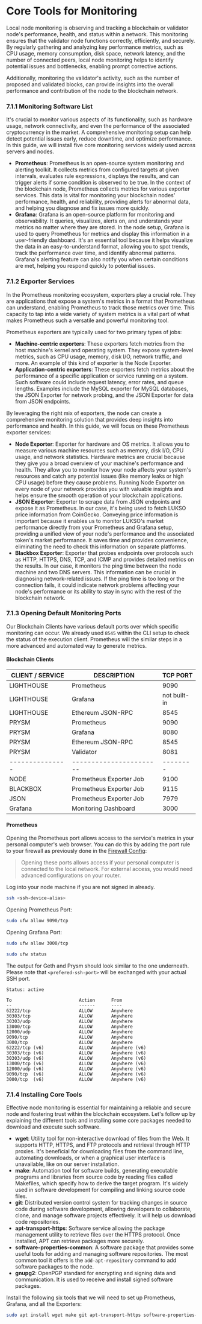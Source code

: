 # Core Tools for Monitoring

Local node monitoring is observing and tracking a blockchain or validator node's performance, health, and status within a network. This monitoring ensures that the validator node functions correctly, efficiently, and securely. By regularly gathering and analyzing key performance metrics, such as CPU usage, memory consumption, disk space, network latency, and the number of connected peers, local node monitoring helps to identify potential issues and bottlenecks, enabling prompt corrective actions.

Additionally, monitoring the validator's activity, such as the number of proposed and validated blocks, can provide insights into the overall performance and contribution of the node to the blockchain network.

### 7.1.1 Monitoring Software List

It's crucial to monitor various aspects of its functionality, such as hardware usage, network connectivity, and even the performance of the associated cryptocurrency in the market. A comprehensive monitoring setup can help detect potential issues early, reduce downtime, and optimize performance. In this guide, we will install five core monitoring services widely used across servers and nodes.

- **Prometheus**: Prometheus is an open-source system monitoring and alerting toolkit. It collects metrics from configured targets at given intervals, evaluates rule expressions, displays the results, and can trigger alerts if some condition is observed to be true. In the context of the blockchain node, Prometheus collects metrics for various exporter services. This data is vital for monitoring your blockchain nodes' performance, health, and reliability, providing alerts for abnormal data, and helping you diagnose and fix issues more quickly.
- **Grafana**: Grafana is an open-source platform for monitoring and observability. It queries, visualizes, alerts on, and understands your metrics no matter where they are stored. In the node setup, Grafana is used to query Prometheus for metrics and display this information in a user-friendly dashboard. It's an essential tool because it helps visualize the data in an easy-to-understand format, allowing you to spot trends, track the performance over time, and identify abnormal patterns. Grafana's alerting feature can also notify you when certain conditions are met, helping you respond quickly to potential issues.

### 7.1.2 Exporter Services

In the Prometheus monitoring ecosystem, exporters play a crucial role. They are applications that expose a system's metrics in a format that Prometheus can understand, enabling Prometheus to track those metrics over time. This capacity to tap into a wide variety of system metrics is a vital part of what makes Prometheus such a versatile and powerful monitoring tool.

Prometheus exporters are typically used for two primary types of jobs:

- **Machine-centric exporters**: These exporters fetch metrics from the host machine's kernel and operating system. They expose system-level metrics, such as CPU usage, memory, disk I/O, network traffic, and more. An example of this kind of exporter is the Node Exporter.
- **Application-centric exporters**: These exporters fetch metrics about the performance of a specific application or service running on a system. Such software could include request latency, error rates, and queue lengths. Examples include the MySQL exporter for MySQL databases, the JSON Exporter for network probing, and the JSON Exporter for data from JSON endpoints.

By leveraging the right mix of exporters, the node can create a comprehensive monitoring solution that provides deep insights into performance and health. In this guide, we will focus on these Prometheus exporter services:

- **Node Exporter**: Exporter for hardware and OS metrics. It allows you to measure various machine resources such as memory, disk I/O, CPU usage, and network statistics. Hardware metrics are crucial because they give you a broad overview of your machine's performance and health. They allow you to monitor how your node affects your system's resources and catch any potential issues (like memory leaks or high CPU usage) before they cause problems. Running Node Exporter on every node of your network provides you with valuable insights and helps ensure the smooth operation of your blockchain applications.
- **JSON Exporter**: Exporter to scrape data from JSON endpoints and expose it as Prometheus. In our case, it's being used to fetch LUKSO price information from CoinGecko. Conveying price information is important because it enables us to monitor LUKSO's market performance directly from your Prometheus and Grafana setup, providing a unified view of your node's performance and the associated token's market performance. It saves time and provides convenience, eliminating the need to check this information on separate platforms.
- **Blackbox Exporter**: Exporter that probes endpoints over protocols such as HTTP, HTTPS, DNS, TCP, and ICMP and provides detailed metrics on the results. In our case, it monitors the ping time between the node machine and two DNS servers. This information can be crucial in diagnosing network-related issues. If the ping time is too long or the connection fails, it could indicate network problems affecting your node's performance or its ability to stay in sync with the rest of the blockchain network.

### 7.1.3 Opening Default Monitoring Ports

Our Blockchain Clients have various default ports over which specific monitoring can occur. We already used `8545` within the CLI setup to check the status of the execution client. Prometheus will the similar steps in a more advanced and automated way to generate metrics.

#### Blockchain Clients

| CLIENT / SERVICE | DESCRIPTION             | TCP PORT     |
| ---------------- | ----------------------- | ------------ |
| LIGHTHOUSE       | Prometheus              | 9090         |
| LIGHTHOUSE       | Grafana                 | not built-in |
| LIGHTHOUSE       | Ethereum JSON-RPC       | 8545         |
| PRYSM            | Prometheus              | 9090         |
| PRYSM            | Grafana                 | 8080         |
| PRYSM            | Ethereum JSON-RPC       | 8545         |
| PRYSM            | Validator               | 8081         |
| ---------------  | ----------------------- | --------     |
| NODE             | Prometheus Exporter Job | 9100         |
| BLACKBOX         | Prometheus Exporter Job | 9115         |
| JSON             | Prometheus Exporter Job | 7979         |
| Grafana          | Monitoring Dashboard    | 3000         |

#### Prometheus

Opening the Prometheus port allows access to the service's metrics in your personal computer's web browser. You can do this by adding the port rule to your firewall as previously done in the [Firewall Config](/docs/mainnet/complete-node-guide/system-setup/firewall-config):

> Opening these ports allows access if your personal computer is connected to the local network. For external access, you would need advanced configurations on your router.

Log into your node machine if you are not signed in already.

```sh
ssh <ssh-device-alias>
```

Opening Prometheus Port:

```sh
sudo ufw allow 9090/tcp
```

Opening Grafana Port:

```sh
sudo ufw allow 3000/tcp
```

```sh
sudo ufw status
```

The output for Geth and Prysm should look similar to the one underneath. Please note that `<prefered-ssh-port>` will be exchanged with your actual SSH port.

```text
Status: active

To                         Action      From
--                         ------      ----
62222/tcp                  ALLOW       Anywhere
30303/tcp                  ALLOW       Anywhere
30303/udp                  ALLOW       Anywhere
13000/tcp                  ALLOW       Anywhere
12000/udp                  ALLOW       Anywhere
9090/tcp                   ALLOW       Anywhere
3000/tcp                   ALLOW       Anywhere
62222/tcp (v6)             ALLOW       Anywhere (v6)
30303/tcp (v6)             ALLOW       Anywhere (v6)
30303/udp (v6)             ALLOW       Anywhere (v6)
13000/tcp (v6)             ALLOW       Anywhere (v6)
12000/udp (v6)             ALLOW       Anywhere (v6)
9090/tcp  (v6)             ALLOW       Anywhere (v6)
3000/tcp  (v6)             ALLOW       Anywhere (v6)
```

### 7.1.4 Installing Core Tools

Effective node monitoring is essential for maintaining a reliable and secure node and fostering trust within the blockchain ecosystem. Let's follow up by explaining the different tools and installing some core packages needed to download and execute such software.

- **wget**: Utility tool for non-interactive download of files from the Web. It supports HTTP, HTTPS, and FTP protocols and retrieval through HTTP proxies. It's beneficial for downloading files from the command line, automating downloads, or when a graphical user interface is unavailable, like on our server installation.
- **make**: Automation tool for software builds, generating executable programs and libraries from source code by reading files called Makefiles, which specify how to derive the target program. It's widely used in software development for compiling and linking source code files.
- **git**: Distributed version control system for tracking changes in source code during software development, allowing developers to collaborate, clone, and manage software projects effectively. It will help us download code repositories.
- **apt-transport-https**: Software service allowing the package management utility to retrieve files over the HTTPS protocol. Once installed, APT can retrieve packages more securely.
- **software-properties-common**: A software package that provides some useful tools for adding and managing software repositories. The most common tool it offers is the `add-apt-repository` command to add software packages to the node.
- **gnupg2**: OpenPGP standard for encrypting and signing data and communication. It is used to receive and install signed software packages.

Install the following six tools that we will need to set up Prometheus, Grafana, and all the Exporters:

```sh
sudo apt install wget make git apt-transport-https software-properties-common gnupg2
```
